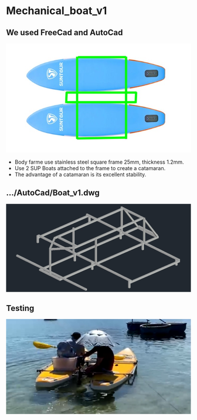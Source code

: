 # Mechanical_boat_v1
## We used FreeCad and AutoCad

![Image](Image/Boat_V1.jpg)

- Body farme use stainless steel square frame 25mm, thickness 1.2mm.
- Use 2 SUP Boats attached to the frame to create a catamaran.
- The advantage of a catamaran is its excellent stability.

## .../AutoCad/Boat_v1.dwg
![Image](Image/Cad_v1.jpg)

## Testing
![Image](Image/Test_1.jpg)
